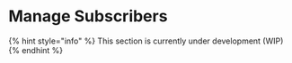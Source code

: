 # Manage Subscribers

{% hint style="info" %}
This section is currently under development (WIP)
{% endhint %}

